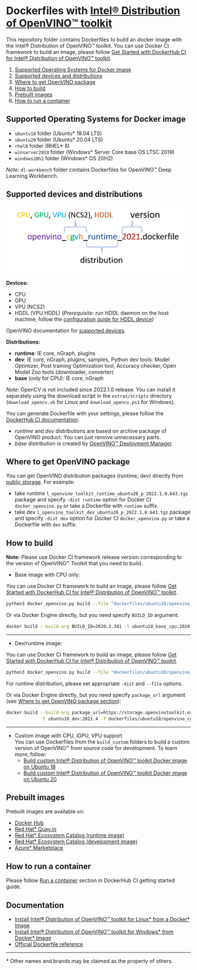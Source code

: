 # Dockerfiles with [Intel® Distribution of OpenVINO™ toolkit](https://github.com/openvinotoolkit/openvino)

This repository folder contains Dockerfiles to build an docker image with the Intel® Distribution of OpenVINO™ toolkit.
You can use Docker CI framework to build an image, please follow [Get Started with DockerHub CI for Intel® Distribution of OpenVINO™ toolkit](../get-started.md).

1. [Supported Operating Systems for Docker image](#supported-operating-systems-for-docker-image)  
2. [Supported devices and distributions](#supported-devices-and-distributions)  
3. [Where to get OpenVINO package](#where-to-get-openvino-package)
4. [How to build](#how-to-build)  
5. [Prebuilt images](#prebuilt-images)  
6. [How to run a container](#how-to-run-a-container)  

## Supported Operating Systems for Docker image

 - `ubuntu18` folder (Ubuntu* 18.04 LTS)
 - `ubuntu20` folder (Ubuntu* 20.04 LTS)
 - `rhel8` folder (RHEL* 8)
 - `winserver2019` folder (Windows* Server Core base OS LTSC 2019)
 - `windows20h2` folder (Windows* OS 20H2)

*Note*: `dl-workbench` folder contains Dockerfiles for OpenVINO™ Deep Learning Workbench.

## Supported devices and distributions

![OpenVINO Dockerfile Name](../docs/img/dockerfile_name.png)

 **Devices:**
 - CPU
 - GPU
 - VPU (NCS2)
 - HDDL (VPU HDDL) (_Prerequisite_: run HDDL daemon on the host machine, follow the [configuration guide for HDDL device](../install_guide_vpu_hddl.md))

 OpenVINO documentation for [supported devices](https://docs.openvino.ai/latest/openvino_docs_IE_DG_supported_plugins_Supported_Devices.html).

 **Distributions:**

 - **runtime**: IE core, nGraph, plugins
 - **dev**: IE core, nGraph, plugins, samples, Python dev tools: Model Optimizer, Post training Optimization tool, Accuracy checker, Open Model Zoo tools (downloader, converter)
 - **base** (only for CPU): IE core, nGraph

*Note*: OpenCV is not included since 2022.1.0 release. You can install it separately using the download script in the `extras/scripts` directory (`download_opencv.sh` for Linux and `download_opencv.ps1` for Windows). 

You can generate Dockerfile with your settings, please follow the [DockerHub CI documentation](../get-started.md).
 * _runtime_ and _dev_ distributions are based on archive package of OpenVINO product. You can just remove unnecessary parts.
 * _base_ distribution is created by [OpenVINO™ Deployment Manager](https://docs.openvino.ai/latest/openvino_docs_install_guides_deployment_manager_tool.html).

## Where to get OpenVINO package

You can get OpenVINO distribution packages (runtime, dev) directly from [public storage](https://storage.openvinotoolkit.org/repositories/openvino/packages/).
For example: 
* take runtime `l_openvino_toolkit_runtime_ubuntu20_p_2022.1.0.643.tgz` package and specify `-dist runtime` option for Docker CI `docker_openvino.py` or take a Dockerfile with `runtime` suffix.
* take dev `l_openvino_toolkit_dev_ubuntu20_p_2022.1.0.643.tgz` package and specify `-dist dev` option for Docker CI `docker_openvino.py` or take a Dockerfile with `dev` suffix.

## How to build

**Note:** Please use Docker CI framework release version corresponding to the version of OpenVINO™ Toolkit that you need to build.

* Base image with CPU only:

You can use Docker CI framework to build an image, please follow [Get Started with DockerHub CI for Intel® Distribution of OpenVINO™ toolkit](../get-started.md).

```bash
python3 docker_openvino.py build --file "dockerfiles/ubuntu18/openvino_c_base_2020.3.dockerfile" -os ubuntu18 -dist base -p 2020.3.341
```
Or via Docker Engine directly, but you need specify `BUILD_ID` argument:
```bash
docker build --build-arg BUILD_ID=2020.3.341 -t ubuntu18_base_cpu:2020.3.341 - < dockerfiles/ubuntu18/openvino_c_base_2020.3.dockerfile
```
----------------

* Dev/runtime image:

You can use Docker CI framework to build an image, please follow [Get Started with DockerHub CI for Intel® Distribution of OpenVINO™ toolkit](../get-started.md).

```bash
python3 docker_openvino.py build --file "dockerfiles/ubuntu18/openvino_cgvh_dev_2021.dockerfile" -os ubuntu18 -dist dev -p 2021.1
```
For runtime distribution, please set appropriate `-dist` and `--file` options.

Or via Docker Engine directly, but you need specify `package_url` argument (see [Where to get OpenVINO package section](#where-to-get-openvino-package)):
```bash
docker build --build-arg package_url=https://storage.openvinotoolkit.org/repositories/openvino/packages/2021.4/l_openvino_toolkit_dev_ubuntu18_p_2021.4.582.tgz \
             -t ubuntu18_dev:2021.4 -f dockerfiles/ubuntu18/openvino_cgvh_dev_2021.4.dockerfile .
```
----------------

* Custom image with CPU, iGPU, VPU support  
You can use Dockerfiles from the `build_custom` folders to build a custom version of OpenVINO™ from source code for development. To learn more, follow:
  * [Build custom Intel® Distribution of OpenVINO™ toolkit Docker image on Ubuntu 18](ubuntu18/build_custom/README.md)
  * [Build custom Intel® Distribution of OpenVINO™ toolkit Docker image on Ubuntu 20](ubuntu20/build_custom/README.md)

## Prebuilt images

Prebuilt images are available on: 
- [Docker Hub](https://hub.docker.com/u/openvino)
- [Red Hat* Quay.io](https://quay.io/organization/openvino)
- [Red Hat* Ecosystem Catalog (runtime image)](https://catalog.redhat.com/software/containers/intel/openvino-runtime/606ff4d7ecb5241699188fb3)
- [Red Hat* Ecosystem Catalog (development image)](https://catalog.redhat.com/software/containers/intel/openvino-dev/613a450dc9bc35f21dc4a1f7)
- [Azure* Marketplace](https://azuremarketplace.microsoft.com/en-us/marketplace/apps/intel_corporation.openvino)


## How to run a container

Please follow [Run a container](../get-started.md#run-a-container) section in DockerHub CI getting started guide.

## Documentation

* [Install Intel® Distribution of OpenVINO™ toolkit for Linux* from a Docker* Image](https://docs.openvino.ai/latest/openvino_docs_install_guides_installing_openvino_docker_linux.html)
* [Install Intel® Distribution of OpenVINO™ toolkit for Windows* from Docker* Image](https://docs.openvino.ai/latest/openvino_docs_install_guides_installing_openvino_docker_windows.html)
* [Official Dockerfile reference](https://docs.docker.com/engine/reference/builder/)

---
\* Other names and brands may be claimed as the property of others.
